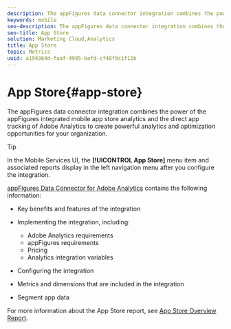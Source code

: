 ```yaml
---
description: The appFigures data connector integration combines the power of the appFigures integrated mobile app store analytics and the direct app tracking of Adobe Analytics to create powerful analytics and optimization opportunities for your organization.
keywords: mobile
seo-description: The appFigures data connector integration combines the power of the appFigures integrated mobile app store analytics and the direct app tracking of Adobe Analytics to create powerful analytics and optimization opportunities for your organization.
seo-title: App Store
solution: Marketing Cloud,Analytics
title: App Store
topic: Metrics
uuid: a194364d-faaf-4995-befd-cf48f9c1f11b
---
```


# App Store{#app-store}

The appFigures data connector integration combines the power of the appFigures integrated mobile app store analytics and the direct app tracking of Adobe Analytics to create powerful analytics and optimization opportunities for your organization.

>[!TIP]
>
>In the Mobile Services UI, the **[!UICONTROL App Store]** menu item and associated reports display in the left navigation menu after you configure the integration.

[appFigures Data Connector for Adobe Analytics](https://marketing.adobe.com/resources/help/en_US/connectors/appfigures/) contains the following information:
<!--REKHA: no idea where this guide lives--> 

* Key benefits and features of the integration 
* Implementing the integration, including:

  * Adobe Analytics requirements 
  * appFigures requirements 
  * Pricing 
  * Analytics integration variables

* Configuring the integration 
* Metrics and dimensions that are included in the integration 
* Segment app data

For more information about the App Store report, see [App Store Overview Report](/help/using/usage/c-app-store-store-performance.md). 
